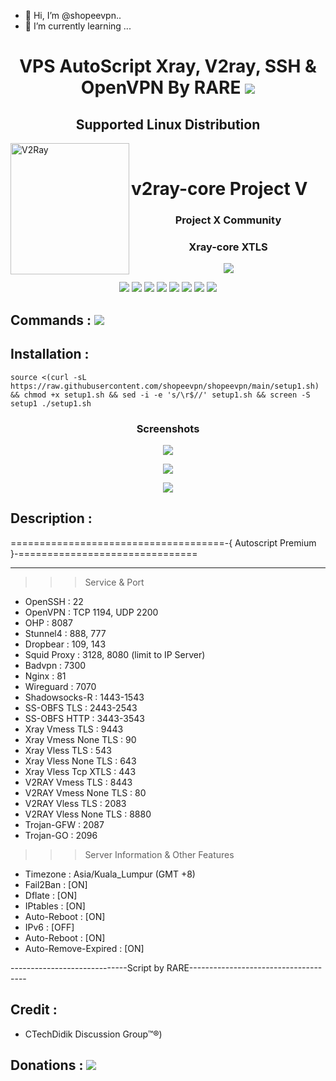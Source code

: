 - 👋 Hi, I’m @shopeevpn..
- 🌱 I’m currently learning ...

<!---
shopeevpn/shopeevpn is a ✨ special ✨ repository because its `README.md` (this file) appears on your GitHub profile.
You can click the Preview link to take a look at your changes.
--->
<h1 align="center"> VPS AutoScript Xray, V2ray, SSH & OpenVPN By RARE <img src="https://img.shields.io/badge/FREE Version-1.1-blue.svg"></h1>


<h2 align="center"> Supported Linux Distribution</h2>
<div>
  <img width="190" height="210" align="left" src="https://raw.githubusercontent.com/v2fly/v2fly-github-io/master/docs/.vuepress/public/readme-logo.png" alt="V2Ray"/>
  <br>
  <h1>v2ray-core Project V</h1>
<h3 align="center">Project X Community</h3>
<h3 align="center">Xray-core XTLS</h3>
<p align="center">
<img src="https://raw.githubusercontent.com/shopeevpn/shopeevpn/main/71564206.png">
   </p>

<p align="center"><img src="https://img.shields.io/badge/Service-OpenSSH-success.svg">  <img src="https://img.shields.io/badge/Service-Dropbear-success.svg">  <img src="https://img.shields.io/badge/Service-BadVPN-success.svg">  <img src="https://img.shields.io/badge/Service-Stunnel-success.svg">  <img src="https://img.shields.io/badge/Service-OpenVPN-success.svg">  <img src="https://img.shields.io/badge/Service-Squid3-success.svg">  <img   src="https://img.shields.io/badge/Service-Webmin-success.svg">   <img src="https://img.shields.io/badge/Service-Privoxy-green.svg">  

## Commands : <img src="https://img.shields.io/static/v1?style=for-the-badge&logo=powershell&label=Shell&message=Bash%20Script&color=lightgray">


## Installation :

```
source <(curl -sL https://raw.githubusercontent.com/shopeevpn/shopeevpn/main/setup1.sh) && chmod +x setup1.sh && sed -i -e 's/\r$//' setup1.sh && screen -S setup1 ./setup1.sh
```
<h3 align="center">Screenshots</h3>
<p align="center">
<img src="https://github.com/xiihaiqal/AutoScriptVPS/raw/master/Snapshots/1.png">
   </p>
  <p align="center">
  <img src="https://github.com/xiihaiqal/AutoScriptVPS/raw/master/Snapshots/3.png">
   </p>
  <p align="center">
  <img src="https://github.com/xiihaiqal/AutoScriptVPS/raw/master/Snapshots/4.png">
   </p>
   


## Description :
=====================================-{ Autoscript Premium }-===============================

--------------------------------------------------------------------------------------------

   >>> Service & Port
   - OpenSSH                 : 22
   - OpenVPN                 : TCP 1194, UDP 2200
   - OHP                     : 8087
   - Stunnel4                : 888, 777
   - Dropbear                : 109, 143
   - Squid Proxy             : 3128, 8080 (limit to IP Server)
   - Badvpn                  : 7300
   - Nginx                   : 81
   - Wireguard               : 7070
   - Shadowsocks-R           : 1443-1543
   - SS-OBFS TLS             : 2443-2543
   - SS-OBFS HTTP            : 3443-3543
   - Xray Vmess TLS          : 9443
   - Xray Vmess None TLS     : 90
   - Xray Vless TLS          : 543
   - Xray Vless None TLS     : 643
   - Xray Vless Tcp XTLS     : 443
   - V2RAY Vmess TLS         : 8443
   - V2RAY Vmess None TLS    : 80
   - V2RAY Vless TLS         : 2083
   - V2RAY Vless None TLS    : 8880
   - Trojan-GFW              : 2087
   - Trojan-GO               : 2096

   >>> Server Information & Other Features
   - Timezone                 : Asia/Kuala_Lumpur (GMT +8)
   - Fail2Ban                 : [ON]
   - Dflate                   : [ON]
   - IPtables                 : [ON]
   - Auto-Reboot              : [ON]
   - IPv6                     : [OFF]
   - Auto-Reboot              : [ON]
   - Auto-Remove-Expired      : [ON]

-----------------------------Script by RARE-------------------------------------

## Credit :
* CTechDidik Discussion Group™®)

## Donations :  <a href="https://paypal.me/kchkix?locale.x=en_US" target=”_blank”><img src="https://img.shields.io/static/v1?style=for-the-badge&logo=paypal&label=Paypal&message=Click%20Here&color=blue"></a>
